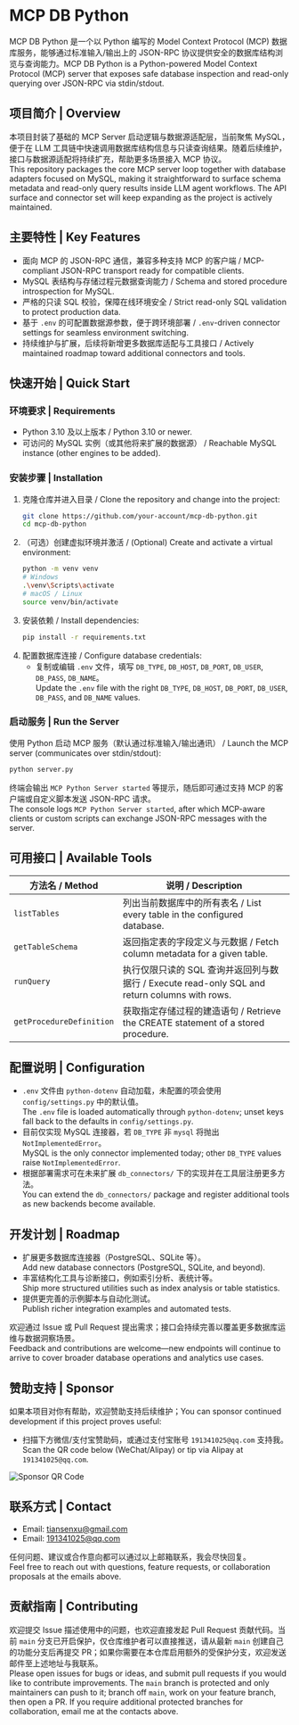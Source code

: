 # MCP DB Python

MCP DB Python 是一个以 Python 编写的 Model Context Protocol (MCP) 数据库服务，能够通过标准输入/输出上的 JSON-RPC 协议提供安全的数据库结构浏览与查询能力。MCP DB Python is a Python-powered Model Context Protocol (MCP) server that exposes safe database inspection and read-only querying over JSON-RPC via stdin/stdout.

## 项目简介 | Overview

本项目封装了基础的 MCP Server 启动逻辑与数据源适配层，当前聚焦 MySQL，便于在 LLM 工具链中快速调用数据库结构信息与只读查询结果。随着后续维护，接口与数据源适配将持续扩充，帮助更多场景接入 MCP 协议。  
This repository packages the core MCP server loop together with database adapters focused on MySQL, making it straightforward to surface schema metadata and read-only query results inside LLM agent workflows. The API surface and connector set will keep expanding as the project is actively maintained.

## 主要特性 | Key Features

- 面向 MCP 的 JSON-RPC 通信，兼容多种支持 MCP 的客户端 / MCP-compliant JSON-RPC transport ready for compatible clients.
- MySQL 表结构与存储过程元数据查询能力 / Schema and stored procedure introspection for MySQL.
- 严格的只读 SQL 校验，保障在线环境安全 / Strict read-only SQL validation to protect production data.
- 基于 `.env` 的可配置数据源参数，便于跨环境部署 / `.env`-driven connector settings for seamless environment switching.
- 持续维护与扩展，后续将新增更多数据库适配与工具接口 / Actively maintained roadmap toward additional connectors and tools.

## 快速开始 | Quick Start

### 环境要求 | Requirements

- Python 3.10 及以上版本 / Python 3.10 or newer.
- 可访问的 MySQL 实例（或其他将来扩展的数据源） / Reachable MySQL instance (other engines to be added).

### 安装步骤 | Installation

1. 克隆仓库并进入目录 / Clone the repository and change into the project:
   ```bash
   git clone https://github.com/your-account/mcp-db-python.git
   cd mcp-db-python
   ```
2. （可选）创建虚拟环境并激活 / (Optional) Create and activate a virtual environment:
   ```bash
   python -m venv venv
   # Windows
   .\venv\Scripts\activate
   # macOS / Linux
   source venv/bin/activate
   ```
3. 安装依赖 / Install dependencies:
   ```bash
   pip install -r requirements.txt
   ```
4. 配置数据库连接 / Configure database credentials:
   - 复制或编辑 `.env` 文件，填写 `DB_TYPE`, `DB_HOST`, `DB_PORT`, `DB_USER`, `DB_PASS`, `DB_NAME`。  
     Update the `.env` file with the right `DB_TYPE`, `DB_HOST`, `DB_PORT`, `DB_USER`, `DB_PASS`, and `DB_NAME` values.

### 启动服务 | Run the Server

使用 Python 启动 MCP 服务（默认通过标准输入/输出通讯） / Launch the MCP server (communicates over stdin/stdout):

```bash
python server.py
```

终端会输出 `MCP Python Server started` 等提示，随后即可通过支持 MCP 的客户端或自定义脚本发送 JSON-RPC 请求。  
The console logs `MCP Python Server started`, after which MCP-aware clients or custom scripts can exchange JSON-RPC messages with the server.

## 可用接口 | Available Tools

| 方法名 / Method | 说明 / Description |
| --- | --- |
| `listTables` | 列出当前数据库中的所有表名 / List every table in the configured database. |
| `getTableSchema` | 返回指定表的字段定义与元数据 / Fetch column metadata for a given table. |
| `runQuery` | 执行仅限只读的 SQL 查询并返回列与数据行 / Execute read-only SQL and return columns with rows. |
| `getProcedureDefinition` | 获取指定存储过程的建造语句 / Retrieve the CREATE statement of a stored procedure. |

## 配置说明 | Configuration

- `.env` 文件由 `python-dotenv` 自动加载，未配置的项会使用 `config/settings.py` 中的默认值。  
  The `.env` file is loaded automatically through `python-dotenv`; unset keys fall back to the defaults in `config/settings.py`.
- 目前仅实现 MySQL 连接器，若 `DB_TYPE` 非 `mysql` 将抛出 `NotImplementedError`。  
  MySQL is the only connector implemented today; other `DB_TYPE` values raise `NotImplementedError`.
- 根据部署需求可在未来扩展 `db_connectors/` 下的实现并在工具层注册更多方法。  
  You can extend the `db_connectors/` package and register additional tools as new backends become available.

## 开发计划 | Roadmap

- 扩展更多数据库连接器（PostgreSQL、SQLite 等）。  
  Add new database connectors (PostgreSQL, SQLite, and beyond).
- 丰富结构化工具与诊断接口，例如索引分析、表统计等。  
  Ship more structured utilities such as index analysis or table statistics.
- 提供更完善的示例脚本与自动化测试。  
  Publish richer integration examples and automated tests.

欢迎通过 Issue 或 Pull Request 提出需求；接口会持续完善以覆盖更多数据库运维与数据洞察场景。  
Feedback and contributions are welcome—new endpoints will continue to arrive to cover broader database operations and analytics use cases.

## 赞助支持 | Sponsor

如果本项目对你有帮助，欢迎赞助支持后续维护；You can sponsor continued development if this project proves useful:
- 扫描下方微信/支付宝赞助码，或通过支付宝账号 `191341025@qq.com` 支持我。  
  Scan the QR code below (WeChat/Alipay) or tip via Alipay at `191341025@qq.com`.

![Sponsor QR Code](docs/sponsor.png)

## 联系方式 | Contact

- Email: tiansenxu@gmail.com
- Email: 191341025@qq.com

任何问题、建议或合作意向都可以通过以上邮箱联系，我会尽快回复。  
Feel free to reach out with questions, feature requests, or collaboration proposals at the emails above.

## 贡献指南 | Contributing

欢迎提交 Issue 描述使用中的问题，也欢迎直接发起 Pull Request 贡献代码。当前 `main` 分支已开启保护，仅仓库维护者可以直接推送，请从最新 `main` 创建自己的功能分支后再提交 PR；如果你需要在本仓库启用额外的受保护分支，欢迎发送邮件至上述地址与我联系。  
Please open issues for bugs or ideas, and submit pull requests if you would like to contribute improvements. The `main` branch is protected and only maintainers can push to it; branch off `main`, work on your feature branch, then open a PR. If you require additional protected branches for collaboration, email me at the contacts above.
